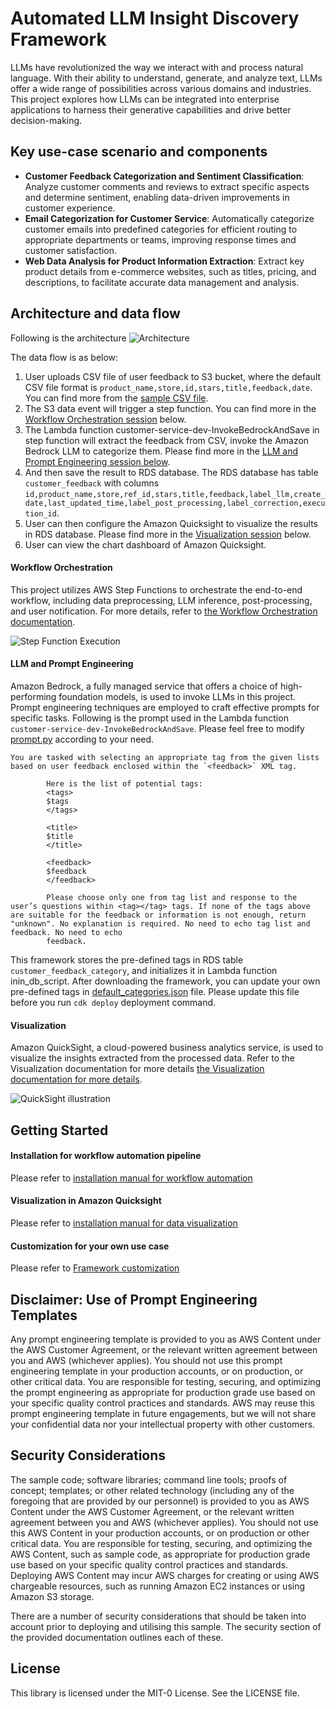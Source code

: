# Automated LLM Insight Discovery Framework

LLMs have revolutionized the way we interact with and process natural language. With their ability to understand, generate, and analyze text, LLMs offer a wide range of possibilities across various domains and industries. This project explores how LLMs can be integrated into enterprise applications to harness their generative capabilities and drive better decision-making.

## Key use-case scenario and components

- **Customer Feedback Categorization and Sentiment Classification**: Analyze customer comments and reviews to extract specific aspects and determine sentiment, enabling data-driven improvements in customer experience.
- **Email Categorization for Customer Service**: Automatically categorize customer emails into predefined categories for efficient routing to appropriate departments or teams, improving response times and customer satisfaction.
- **Web Data Analysis for Product Information Extraction**: Extract key product details from e-commerce websites, such as titles, pricing, and descriptions, to facilitate accurate data management and analysis.

## Architecture and data flow

Following is the architecture
![Architecture](docs/LLM_Auto_Tag_architeccture.png)

The data flow is as below:
1. User uploads CSV file of user feedback to S3 bucket, where the default CSV file format is `product_name,store,id,stars,title,feedback,date`. You can find more from the [sample CSV file](docs/sample_data.csv). 
1. The S3 data event will trigger a step function. You can find more in the [Workflow Orchestration session](#workflow-orchestration) below.
1. The Lambda function customer-service-dev-InvokeBedrockAndSave in step function will extract the feedback from CSV, invoke the Amazon Bedrock LLM to categorize them. Please find more in the [LLM and Prompt Engineering session below](#llm-and-prompt-engineering).
1. And then save the result to RDS database. The RDS database has table `customer_feedback` with columns `id,product_name,store,ref_id,stars,title,feedback,label_llm,create_date,last_updated_time,label_post_processing,label_correction,execution_id`. 
1. User can then configure the Amazon Quicksight to visualize the results in RDS database. Please find more in the [Visualization session](#visualization) below.
1. User can view the chart dashboard of Amazon Quicksight.


#### Workflow Orchestration
This project utilizes AWS Step Functions to orchestrate the end-to-end workflow, including data preprocessing, LLM inference, post-processing, and user notification. For more details, refer to [the Workflow Orchestration documentation](docs/AWS_Cloud9_CDK_Deployment_Manual.md).

![Step Function Execution](docs/stepfunction.png)


#### LLM and Prompt Engineering
Amazon Bedrock, a fully managed service that offers a choice of high-performing foundation models, is used to invoke LLMs in this project. Prompt engineering techniques are employed to craft effective prompts for specific tasks. Following is the prompt used in the Lambda function `customer-service-dev-InvokeBedrockAndSave`. Please feel free to modify [prompt.py](auto_tag/lambdas/invoke_bedrock_and_save/utils/prompt.py) according to your need.

```
You are tasked with selecting an appropriate tag from the given lists based on user feedback enclosed within the `<feedback>` XML tag.
        
        Here is the list of potential tags:
        <tags>
        $tags
        </tags>
        
        <title>
        $title
        </title>
        
        <feedback>
        $feedback
        </feedback>

        Please choose only one from tag list and response to the user’s questions within <tag></tag> tags. If none of the tags above are suitable for the feedback or information is not enough, return "unknown". No explanation is required. No need to echo tag list and feedback. No need to echo
        feedback.

```

This framework stores the pre-defined tags in RDS table `customer_feedback_category`, and initializes it in Lambda function inin_db_script. After downloading the framework, you can update your own pre-defined tags in [default_categories.json](auto_tag/lambdas/init_db_script/default_categories.json) file. Please update this file before you run `cdk deploy` deployment command. 

#### Visualization
Amazon QuickSight, a cloud-powered business analytics service, is used to visualize the insights extracted from the processed data. Refer to the Visualization documentation for more details [the Visualization documentation for more details](docs/AWS_Cloud9_Quicksight_Setup_Manual.md).

![QuickSight illustration](docs/quicksight_category.png)


## Getting Started


#### Installation for workflow automation pipeline
Please refer to [installation manual for workflow automation](docs/AWS_Cloud9_CDK_Deployment_Manual.md)


#### Visualization in Amazon Quicksight

Please refer to [installation manual for data visualization](docs/AWS_Cloud9_Quicksight_Setup_Manual.md)

#### Customization for your own use case

Please refer to [Framework customization](docs/customization.md)


## Disclaimer: Use of Prompt Engineering Templates


Any prompt engineering template is provided to you as AWS Content under the AWS Customer Agreement, or the relevant written agreement between you and AWS (whichever applies). You should not use this prompt engineering template in your production accounts, or on production, or other critical data. You are responsible for testing, securing, and optimizing the prompt engineering as appropriate for production grade use based on your specific quality control practices and standards. AWS may reuse this prompt engineering template in future engagements, but we will not share your confidential data nor your intellectual property with other customers.

## Security Considerations


The sample code; software libraries; command line tools; proofs of concept; templates; or other related technology (including any of the foregoing that are provided by our personnel) is provided to you as AWS Content under the AWS Customer Agreement, or the relevant written agreement between you and AWS (whichever applies). You should not use this AWS Content in your production accounts, or on production or other critical data. You are responsible for testing, securing, and optimizing the AWS Content, such as sample code, as appropriate for production grade use based on your specific quality control practices and standards. Deploying AWS Content may incur AWS charges for creating or using AWS chargeable resources, such as running Amazon EC2 instances or using Amazon S3 storage.


There are a number of security considerations that should be taken into account prior to deploying and utilising this sample. The security section of the provided documentation outlines each of these.

## License

This library is licensed under the MIT-0 License. See the LICENSE file.

